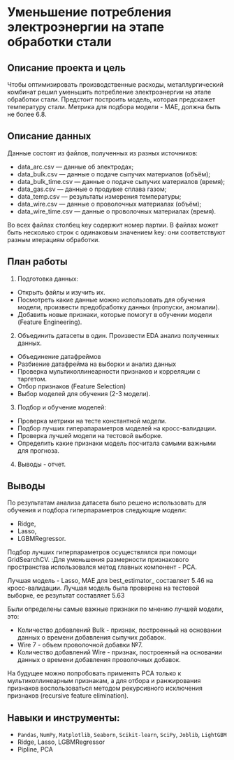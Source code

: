 #  Уменьшение потребления электроэнергии на этапе обработки стали

## Описание проекта и цель

Чтобы оптимизировать производственные расходы, металлургический комбинат решил уменьшить потребление электроэнергии на этапе обработки стали. Предстоит построить модель, которая предскажет температуру стали.
Метрика для подбора модели - МАЕ, должна быть не более 6.8.

## Описание данных

Данные состоят из файлов, полученных из разных источников:

 - data_arc.csv — данные об электродах;
 - data_bulk.csv — данные о подаче сыпучих материалов (объём);
 - data_bulk_time.csv — данные о подаче сыпучих материалов (время);
 - data_gas.csv — данные о продувке сплава газом;
 - data_temp.csv — результаты измерения температуры;
 - data_wire.csv — данные о проволочных материалах (объём);
 - data_wire_time.csv — данные о проволочных материалах (время).

Во всех файлах столбец key содержит номер партии. В файлах может быть несколько строк с одинаковым значением key: они соответствуют разным итерациям обработки.

## План работы

1. Подготовка данных:
 - Открыть файлы и изучить их.
 - Посмотреть какие данные можно использовать для обучения модели, произвести предобработку данных (пропуски, аномалии).
 - Добавить новые признаки, которые помогут в обучении модели (Feature Engineering).
2. Объединить датасеты в один. Произвести EDA анализ полученных данных.
 - Объединение датафреймов
 - Разбиение датафрейма на выборки и анализ данных
 - Проверка мультиколлинеарности признаков и корреляции с таргетом.
 - Отбор признаков (Feature Selection)
 - Выбор моделей для обучения (2-3 модели).
3. Подбор и обучение моделей:
 - Проверка метрики на тесте константной модели.
 - Подбор лучших гиперапараметров моделей на кросс-валидации.
 - Проверка лучшей модели на тестовой выборке.
 - Определить какие признаки модель посчитала самыми важными для прогноза.
4. Выводы - отчет.

## Выводы
По результатам анализа датасета было решено использовать для обучения и подбора гиперпараметров следующие модели: 
 - Ridge, 
 - Lasso, 
 - LGBMRegressor.

Подбор лучших гиперпараметров осуществлялся при помощи GridSearchCV. :Для уменьшения размерности признакового пространства использовался метод главных компонент - PCA.

Лучшая модель - Lasso, MAE для best_estimator_ составляет 5.46 на кросс-валидации.
Лучшая модель была проверена на тестовой выборке, ее результат составляет 5.63

Были определены самые важные признаки по мнению лучшей модели, это:
 - Количество добавлений Bulk - признак, построенный на основании данных о времени добавления сыпучих добавок.
 - Wire 7 - объем проволочной добавки №7.
 - Количество добавлений Wire - признак, построенный на основании данных о времени добавления проволочных добавок.

На будущее можно попробовать применять PCA только к мультиколлинеарным признакам, а для отбора и ранжирования признаков воспользоваться методом рекурсивного исключения признаков (recursive feature elimination).

## Навыки и инструменты:

 - `Pandas`, `NumPy`, `Matplotlib`, `Seaborn`, `Scikit-learn`, `SciPy`, `Joblib`, `LightGBM` 
 - Ridge, Lasso, LGBMRegressor
 - Pipline, PCA